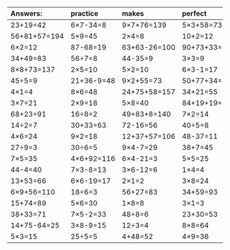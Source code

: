 | Answers: | practice | makes | perfect | ! |
| :--- | :--- | :--- | :--- | :--- |
| 23+19=42 | 6×7-34=8 | 9×7+76=139 | 5×3+58=73 | 61-44=17 | 
| 56+81+57=194 | 5×9=45 | 2×4=8 | 10+2=12 | 5+70=75 | 
| 6×2=12 | 87-68=19 | 63+63-26=100 | 90+73+33=196 | 48+60+21=129 | 
| 34+49=83 | 56÷7=8 | 44-35=9 | 3×3=9 | 56+38=94 | 
| 8×8+73=137 | 2×5=10 | 5×2=10 | 6×3-1=17 | 77+9=86 | 
| 45÷5=9 | 21+36-9=48 | 9×2+55=73 | 50+77+34=161 | 9×8=72 | 
| 4×1=4 | 8×6=48 | 24+75+58=157 | 34+21=55 | 9×3=27 | 
| 3×7=21 | 2×9=18 | 5×8=40 | 84+19+19=122 | 63÷9=7 | 
| 68+23=91 | 16÷8=2 | 49+83+8=140 | 7×2=14 | 79+3=82 | 
| 14÷2=7 | 30+33=63 | 72-16=56 | 40÷5=8 | 5×7=35 | 
| 4×6=24 | 9×2=18 | 12+37+57=106 | 48-37=11 | 8+69=77 | 
| 27÷9=3 | 30÷6=5 | 9×4-7=29 | 38+7=45 | 9×7-51=12 | 
| 7×5=35 | 4×6+92=116 | 6×4-21=3 | 5×5=25 | 41+32+44=117 | 
| 44-4=40 | 7×3-8=13 | 3×6-12=6 | 1×4=4 | 5+35=40 | 
| 13+53=66 | 6×6-19=17 | 2×1=2 | 3×8=24 | 87-9=78 | 
| 6×9+56=110 | 18÷6=3 | 56+27=83 | 34+59=93 | 36÷9=4 | 
| 15+74=89 | 5×6=30 | 1×8=8 | 3×1=3 | 71+7=78 | 
| 38+33=71 | 7×5-2=33 | 48÷8=6 | 23+30=53 | 69+5=74 | 
| 14+75-64=25 | 3×8-9=15 | 12÷3=4 | 8×8=64 | 98+68+19=185 | 
| 5×3=15 | 25÷5=5 | 4+48=52 | 4×9=36 | 23+72-16=79 | 
